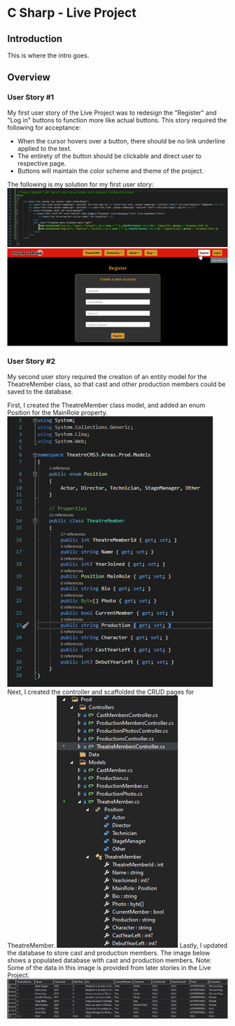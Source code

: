 # C Sharp - Live Project

## Introduction
This is where the intro goes.

## Overview

### User Story #1

My first user story of the Live Project was to redesign the "Register" and "Log in" buttons to function more like actual buttons. 
This story required the following for acceptance: 
- When the cursor hovers over a button, there should be no link underline applied to the text. 
- The entirety of the button should be clickable and direct user to respective page. 
- Buttons will maintain the color scheme and theme of the project.

The following is my solution for my first user story:
![This is an image](https://github.com/tbon27/CSharp-LiveProject/blob/main/images/story1/US1-SNIP.png)
![This is an image](https://github.com/tbon27/CSharp-LiveProject/blob/main/images/story1/US1-SS.png)

### User Story #2

My second user story required the creation of an entity model for the TheatreMember class, so that cast and other production members could be saved to the database.

First, I created the TheatreMember class model, and added an enum Position for the MainRole property.
![This is an image](https://github.com/tbon27/CSharp-LiveProject/blob/main/images/story2/US2-SNIP.png)
Next, I created the controller and scaffolded the CRUD pages for TheatreMember.
![This is an image](https://github.com/tbon27/CSharp-LiveProject/blob/main/images/story2/US2-SNIP2.png)
Lastly, I updated the database to store cast and production members. The image below shows a populated database with cast and production members. Note: Some of the data in this image is provided from later stories in the Live Project.
![This is an image](https://github.com/tbon27/CSharp-LiveProject/blob/main/images/story2/US2-SNIP3.png)
